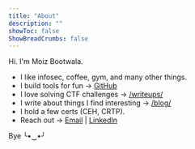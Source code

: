```yaml
---
title: "About"
description: ""
showToc: false
ShowBreadCrumbs: false
---
```


Hi. I'm Moiz Bootwala.  

- I like infosec, coffee, gym, and many other things.  
- I build tools for fun → [GitHub](https://github.com/RIZZZIOM)  
- I love solving CTF challenges → [/writeups/](/writeups/)  
- I write about things I find interesting → [/blog/](/blog/)  
- I hold a few certs (CEH, CRTP).  
- Reach out → [Email](mailto:rizzziom@gmail.com) | [LinkedIn](https://www.linkedin.com/in/moiz-bootwala/)

Bye  ╰•‿•╯
